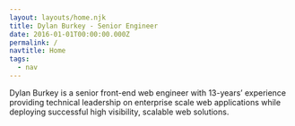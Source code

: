 ```yaml
---
layout: layouts/home.njk
title: Dylan Burkey - Senior Engineer
date: 2016-01-01T00:00:00.000Z
permalink: /
navtitle: Home
tags:
  - nav
---
```

Dylan Burkey is a senior front-end web engineer with 13-years’ experience providing technical leadership on enterprise scale web applications while deploying successful high visibility, scalable web solutions.

